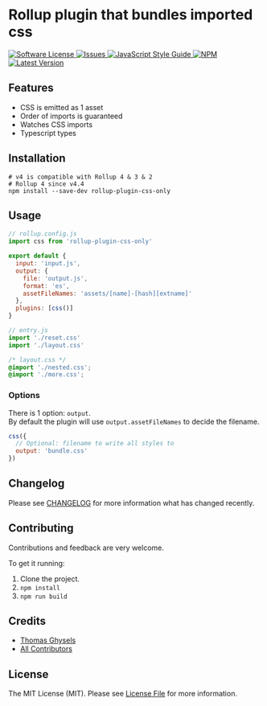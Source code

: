 # Rollup plugin that bundles imported css

<a href="LICENSE">
  <img src="https://img.shields.io/badge/license-MIT-brightgreen.svg" alt="Software License" />
</a>
<a href="https://github.com/thgh/rollup-plugin-css-only/issues">
  <img src="https://img.shields.io/github/issues/thgh/rollup-plugin-css-only.svg" alt="Issues" />
</a>
<a href="http://standardjs.com/">
  <img src="https://img.shields.io/badge/code%20style-standard-brightgreen.svg" alt="JavaScript Style Guide" />
</a>
<a href="https://npmjs.org/package/rollup-plugin-css-only">
  <img src="https://img.shields.io/npm/v/rollup-plugin-css-only.svg?style=flat-squar" alt="NPM" />
</a>
<a href="https://github.com/thgh/rollup-plugin-css-only/releases">
  <img src="https://img.shields.io/github/release/thgh/rollup-plugin-css-only.svg" alt="Latest Version" />
</a>

## Features

- CSS is emitted as 1 asset
- Order of imports is guaranteed
- Watches CSS imports
- Typescript types

## Installation

```
# v4 is compatible with Rollup 4 & 3 & 2
# Rollup 4 since v4.4
npm install --save-dev rollup-plugin-css-only
```

## Usage

```js
// rollup.config.js
import css from 'rollup-plugin-css-only'

export default {
  input: 'input.js',
  output: {
    file: 'output.js',
    format: 'es',
    assetFileNames: 'assets/[name]-[hash][extname]'
  },
  plugins: [css()]
}
```

```js
// entry.js
import './reset.css'
import './layout.css'
```

```css
/* layout.css */
@import './nested.css';
@import './more.css';
```

### Options

There is 1 option: `output`.  
By default the plugin will use `output.assetFileNames` to decide the filename.

```js
css({
  // Optional: filename to write all styles to
  output: 'bundle.css'
})
```

## Changelog

Please see [CHANGELOG](CHANGELOG.md) for more information what has changed recently.

## Contributing

Contributions and feedback are very welcome.

To get it running:

1. Clone the project.
2. `npm install`
3. `npm run build`

## Credits

- [Thomas Ghysels](https://github.com/thgh)
- [All Contributors][link-contributors]

## License

The MIT License (MIT). Please see [License File](LICENSE) for more information.

[link-author]: https://github.com/thgh
[link-contributors]: ../../contributors
[rollup-plugin-vue]: https://www.npmjs.com/package/rollup-plugin-vue
[rollup-plugin-buble]: https://www.npmjs.com/package/rollup-plugin-buble
[rollup-plugin-babel]: https://www.npmjs.com/package/rollup-plugin-babel
[vue-template-compiler]: https://www.npmjs.com/package/vue-template-compiler
